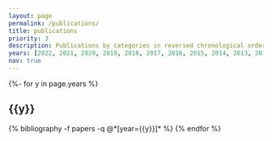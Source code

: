 ```yaml
---
layout: page
permalink: /publications/
title: publications
priority: 3
description: Publications by categories in reversed chronological order. * represents co-first authors, ** represents co-corresponding authors.
years: [2022, 2021, 2020, 2019, 2018, 2017, 2016, 2015, 2014, 2013, 2012, 2011, 2010, 2009, 2008, 2007, 2006, 2004, 2003, 2002, 2001, 2000, 1999, 1997, 1995, 1994, 1992, 1990, 1988, 1987, 1984]
nav: true
---
```

<!-- _pages/publications.md -->
<div class="publications">

{%- for y in page.years %}
  <h2 class="year">{{y}}</h2>
  {% bibliography -f papers -q @*[year={{y}}]* %}
{% endfor %}

</div>
